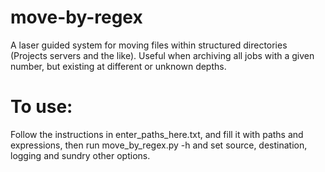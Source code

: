 move-by-regex
=============

A laser guided system for moving files within structured directories (Projects servers and the like). Useful when archiving all jobs with a given number, but existing at different or unknown depths.

To use:
===

Follow the instructions in enter_paths_here.txt, and fill it with paths and expressions, 
then run move_by_regex.py -h and set source, destination, logging and sundry other 
options.
